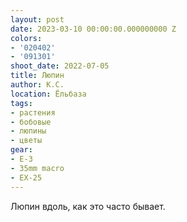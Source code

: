 ```yaml
---
layout: post
date: 2023-03-10 00:00:00.000000000 Z
colors:
- '020402'
- '091301'
shoot_date: 2022-07-05
title: Люпин
author: К.С.
location: Ёльбаза
tags:
- растения
- бобовые
- люпины
- цветы
gear:
- E-3
- 35mm macro
- EX-25
---
```

Люпин вдоль, как это часто бывает.

